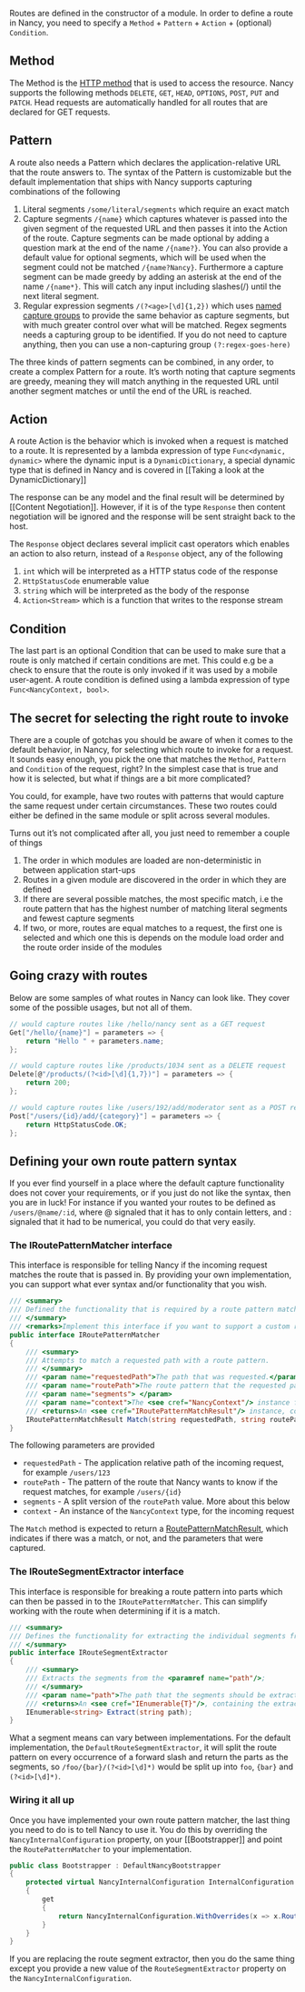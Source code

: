 Routes are defined in the constructor of a module. In order to define a route in Nancy, you need to specify a `Method` + `Pattern` + `Action` + (optional) `Condition`.

## Method

The Method is the [HTTP method](http://www.w3.org/Protocols/rfc2616/rfc2616-sec9.html) that is used to access the resource. Nancy supports the following methods `DELETE`, `GET`, `HEAD`, `OPTIONS`, `POST`, `PUT` and `PATCH`. Head requests are automatically handled for all routes that are declared for GET requests.

## Pattern

A route also needs a Pattern which declares the application-relative URL that the route answers to. The syntax of the Pattern is customizable but the default implementation that ships with Nancy supports capturing combinations of the following

1. Literal segments `/some/literal/segments` which require an exact match
2. Capture segments `/{name}` which captures whatever is passed into the given segment of the requested URL and then passes it into the Action of the route. Capture segments can be made optional by adding a question mark at the end of the name `/{name?}`. You can also provide a default value for optional segments, which will be used when the segment could not be matched `/{name?Nancy}`. Furthermore a capture segment can be made greedy by adding an asterisk at the end of the name `/{name*}`. This will catch any input including slashes(/) until the next literal segment. 
3. Regular expression segments `/(?<age>[\d]{1,2})` which uses [named capture groups](http://www.regular-expressions.info/named.html) to provide the same behavior as capture segments, but with much greater control over what will be matched. Regex segments needs a capturing group to be identified. If you do not need to capture anything, then you can use a non-capturing group `(?:regex-goes-here)` 

The three kinds of pattern segments can be combined, in any order, to create a complex Pattern for a route. It’s worth noting that capture segments are greedy, meaning they will match anything in the requested URL until another segment matches or until the end of the URL is reached.

## Action

A route Action is the behavior which is invoked when a request is matched to a route. It is represented by a lambda expression of type `Func<dynamic, dynamic>` where the dynamic input is a `DynamicDictionary`, a special dynamic type that is defined in Nancy and is covered in [[Taking a look at the DynamicDictionary]]

The response can be any model and the final result will be determined by [[Content Negotiation]]. However, if it is of the type `Response` then content negotiation will be ignored and the response will be sent straight back to the host.

The `Response` object declares several implicit cast operators which enables an action to also return, instead of a `Response` object, any of the following

1. `int` which will be interpreted as a HTTP status code of the response
2. `HttpStatusCode` enumerable value
3. `string` which will be interpreted as the body of the response
4. `Action<Stream>` which is a function that writes to the response stream

## Condition

The last part is an optional Condition that can be used to make sure that a route is only matched if certain conditions are met. This could e.g be a check to ensure that the route is only invoked if it was used by a mobile user-agent. A route condition is defined using a lambda expression of type `Func<NancyContext, bool>`.

## The secret for selecting the right route to invoke

There are a couple of gotchas you should be aware of when it comes to the default behavior, in Nancy, for selecting which route to invoke for a request. It sounds easy enough, you pick the one that matches the `Method`, `Pattern` and `Condition` of the request, right? In the simplest case that is true and how it is selected, but what if things are a bit more complicated?

You could, for example, have two routes with patterns that would capture the same request under certain circumstances. These two routes could either be defined in the same module or split across several modules. 

Turns out it’s not complicated after all, you just need to remember a couple of things

1. The order in which modules are loaded are non-deterministic in between application start-ups
2. Routes in a given module are discovered in the order in which they are defined
3. If there are several possible matches, the most specific match, i.e the route pattern that has the highest number of matching literal segments and fewest capture segments
4. If two, or more, routes are equal matches to a request, the first one is selected and which one this is depends on the module load order and the route order inside of the modules

## Going crazy with routes

Below are some samples of what routes in Nancy can look like. They cover some of the possible usages, but not all of them. 

```c#
// would capture routes like /hello/nancy sent as a GET request
Get["/hello/{name}"] = parameters => {
    return "Hello " + parameters.name;
};

// would capture routes like /products/1034 sent as a DELETE request
Delete[@"/products/(?<id>[\d]{1,7})"] = parameters => {
    return 200;
};

// would capture routes like /users/192/add/moderator sent as a POST request
Post["/users/{id}/add/{category}"] = parameters => {
    return HttpStatusCode.OK;
};
```

## Defining your own route pattern syntax

If you ever find yourself in a place where the default capture functionality does not cover your requirements, or if you just do not like the syntax, then you are in luck! For instance if you wanted your routes to be defined as `/users/@name/:id`, where @ signaled that it has to only contain letters, and : signaled that it had to be numerical, you could do that very easily.

### The IRoutePatternMatcher interface

This interface is responsible for telling Nancy if the incoming request matches the route that is passed in. By providing your own implementation, you can support what ever syntax and/or functionality that you wish.

```c#
/// <summary>
/// Defined the functionality that is required by a route pattern matcher.
/// </summary>
/// <remarks>Implement this interface if you want to support a custom route syntax.</remarks>
public interface IRoutePatternMatcher
{
    /// <summary>
    /// Attempts to match a requested path with a route pattern.
    /// </summary>
    /// <param name="requestedPath">The path that was requested.</param>
    /// <param name="routePath">The route pattern that the requested path should be attempted to be matched with.</param>
    /// <param name="segments"> </param>
    /// <param name="context">The <see cref="NancyContext"/> instance for the current request.</param>
    /// <returns>An <see cref="IRoutePatternMatchResult"/> instance, containing the outcome of the match.</returns>
    IRoutePatternMatchResult Match(string requestedPath, string routePath, IEnumerable<string> segments, NancyContext context);
}
```

The following parameters are provided

- `requestedPath` - The application relative path of the incoming request, for example `/users/123`
- `routePath` - The pattern of the route that Nancy wants to know if the request matches, for example `/users/{id}`
- `segments` - A split version of the `routePath` value. More about this below
- `context` - An instance of the `NancyContext` type, for the incoming request

The `Match` method is expected to return a [RoutePatternMatchResult](https://github.com/NancyFx/Nancy/blob/master/src/Nancy/Routing/RoutePatternMatchResult.cs), which indicates if there was a match, or not, and the parameters that were captured.

### The IRouteSegmentExtractor interface

This interface is responsible for breaking a route pattern into parts which can then be passed in to the `IRoutePatternMatcher`. This can simplify working with the route when determining if it is a match.

```c#
/// <summary>
/// Defines the functionality for extracting the individual segments from a route path.
/// </summary>
public interface IRouteSegmentExtractor
{
    /// <summary>
    /// Extracts the segments from the <paramref name="path"/>;
    /// </summary>
    /// <param name="path">The path that the segments should be extracted from.</param>
    /// <returns>An <see cref="IEnumerable{T}"/>, containing the extracted segments.</returns>
    IEnumerable<string> Extract(string path);
}
```

What a segment means can vary between implementations. For the default implementation, the `DefaultRouteSegmentExtractor`, it will split the route pattern on every occurrence of a forward slash and return the parts as the segments, so `/foo/{bar}/(?<id>[\d]*)` would be split up into `foo`, `{bar}` and `(?<id>[\d]*)`.

### Wiring it all up

Once you have implemented your own route pattern matcher, the last thing you need to do is to tell Nancy to use it. You do this by overriding the `NancyInternalConfiguration` property, on your [[Bootstrapper]] and point the `RoutePatternMatcher` to your implementation.

```c#
public class Bootstrapper : DefaultNancyBootstrapper
{
    protected virtual NancyInternalConfiguration InternalConfiguration
    {
        get
        {
            return NancyInternalConfiguration.WithOverrides(x => x.RoutePatternMatcher = typeof(MyRoutePatternMatcher));
        }
    }
}
```

If you are replacing the route segment extractor, then you do the same thing except you provide a new value of the `RouteSegmentExtractor` property on the `NancyInternalConfiguration`.